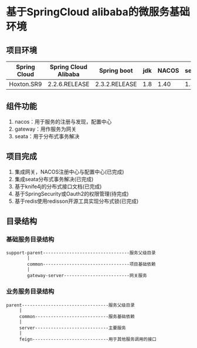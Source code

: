 # 基于SpringCloud alibaba的微服务基础环境

## 项目环境

|Spring Cloud|Spring Cloud Alibaba| Spring boot |      jdk    |    NACOS    |    seata    |
|------------| -------------------| ------------| ------------| ------------| ------------|
| Hoxton.SR9 |    2.2.6.RELEASE   |2.3.2.RELEASE|       1.8   |     1.40    |     1.30    |

## 组件功能

1. nacos：用于服务的注册与发现，配置中心
2. gateway：用作服务为网关
3. seata：用于分布式事务解决

## 项目完成

1. 集成网关，NACOS注册中心与配置中心(已完成)
2. 集成seata分布式事务解决(已完成)
3. 基于knife4j的分布式接口文档(已完成)
4. 基于SpringSecurity或Oauth2的权限管理(待完成)
5. 基于redis使用redisson开源工具实现分布式锁(已完成)

## 目录结构

### 基础服务目录结构

    support-parent---------------------------------服务父级目录
            |
            common---------------------------------项目基础依赖
            |
            gateway-server-------------------------网关服务

### 业务服务目录结构

    parent---------------------------------服务父级目录
         |
         common----------------------------服务基础依赖
         |
         server----------------------------主要服务
         |
         feign-----------------------------用于其他服务调用的接口
        
